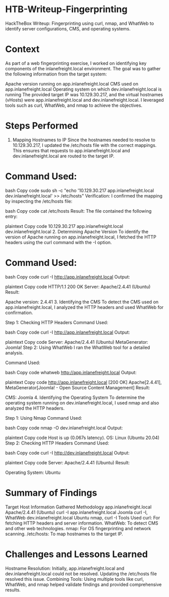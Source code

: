 # HTB-Writeup-Fingerprinting
HackTheBox Writeup: Fingerprinting using curl, nmap, and WhatWeb to identify server configurations, CMS, and operating systems.

# Context
As part of a web fingerprinting exercise, I worked on identifying key components of the inlanefreight.local environment. The goal was to gather the following information from the target system:

Apache version running on app.inlanefreight.local
CMS used on app.inlanefreight.local
Operating system on which dev.inlanefreight.local is running
The provided target IP was 10.129.30.217, and the virtual hostnames (vHosts) were app.inlanefreight.local and dev.inlanefreight.local. I leveraged tools such as curl, WhatWeb, and nmap to achieve the objectives.

# Steps Performed
1. Mapping Hostnames to IP
Since the hostnames needed to resolve to 10.129.30.217, I updated the /etc/hosts file with the correct mappings. This ensures that requests to app.inlanefreight.local and dev.inlanefreight.local are routed to the target IP.

# Command Used:

bash
Copy code
sudo sh -c "echo '10.129.30.217 app.inlanefreight.local dev.inlanefreight.local' >> /etc/hosts"
Verification: I confirmed the mapping by inspecting the /etc/hosts file:

bash
Copy code
cat /etc/hosts
Result: The file contained the following entry:

plaintext
Copy code
10.129.30.217 app.inlanefreight.local dev.inlanefreight.local
2. Determining Apache Version
To identify the version of Apache running on app.inlanefreight.local, I fetched the HTTP headers using the curl command with the -I option.

# Command Used:

bash
Copy code
curl -I http://app.inlanefreight.local
Output:

plaintext
Copy code
HTTP/1.1 200 OK
Server: Apache/2.4.41 (Ubuntu)
Result:

Apache version: 2.4.41
3. Identifying the CMS
To detect the CMS used on app.inlanefreight.local, I analyzed the HTTP headers and used WhatWeb for confirmation.

Step 1: Checking HTTP Headers Command Used:

bash
Copy code
curl -I http://app.inlanefreight.local
Output:

plaintext
Copy code
Server: Apache/2.4.41 (Ubuntu)
MetaGenerator: Joomla!
Step 2: Using WhatWeb I ran the WhatWeb tool for a detailed analysis.

Command Used:

bash
Copy code
whatweb http://app.inlanefreight.local
Output:

plaintext
Copy code
http://app.inlanefreight.local [200 OK] Apache[2.4.41], MetaGenerator[Joomla! - Open Source Content Management]
Result:

CMS: Joomla
4. Identifying the Operating System
To determine the operating system running on dev.inlanefreight.local, I used nmap and also analyzed the HTTP headers.

Step 1: Using Nmap Command Used:

bash
Copy code
nmap -O dev.inlanefreight.local
Output:

plaintext
Copy code
Host is up (0.067s latency).
OS: Linux (Ubuntu 20.04)
Step 2: Checking HTTP Headers Command Used:

bash
Copy code
curl -I http://dev.inlanefreight.local
Output:

plaintext
Copy code
Server: Apache/2.4.41 (Ubuntu)
Result:

Operating System: Ubuntu

# Summary of Findings
Target Host	Information Gathered	Methodology
app.inlanefreight.local	Apache/2.4.41 (Ubuntu)	curl -I
app.inlanefreight.local	Joomla	curl -I, WhatWeb
dev.inlanefreight.local	Ubuntu	nmap, curl -I
Tools Used
curl: For fetching HTTP headers and server information.
WhatWeb: To detect CMS and other web technologies.
nmap: For OS fingerprinting and network scanning.
/etc/hosts: To map hostnames to the target IP.

# Challenges and Lessons Learned
Hostname Resolution: Initially, app.inlanefreight.local and dev.inlanefreight.local could not be resolved. Updating the /etc/hosts file resolved this issue.
Combining Tools: Using multiple tools like curl, WhatWeb, and nmap helped validate findings and provided comprehensive results.
